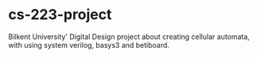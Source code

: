 # cs-223-project
Bilkent University' Digital Design project about creating cellular automata, with using system verilog, basys3 and betiboard.
